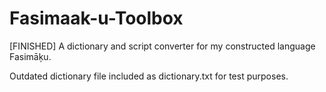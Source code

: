 # Fasimaak-u-Toolbox
[FINISHED] A dictionary and script converter for my constructed language Fasimāķu.

Outdated dictionary file included as dictionary.txt for test purposes.
